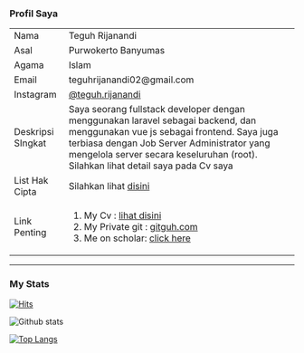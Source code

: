 <!-- ![Banner githubku](https://user-images.githubusercontent.com/43981051/97528783-1aa09680-19e1-11eb-8d65-1106590e1c05.png) -->
### Profil Saya
<table style="width: 100%">
<tr>
  <td>Nama </td>
  <td>Teguh Rijanandi </td>
 </tr>
  
  <tr>
  <td>Asal </td>
  <td>Purwokerto Banyumas </td>
 </tr>
  
  
  <tr>
  <td>Agama </td>
  <td>Islam </td>
 </tr>
 
  <tr>
  <td>Email </td>
  <td>teguhrijanandi02@gmail.com </td>
 </tr>
  
  
  <tr>
  <td>Instagram </td>
    <td> <a href="https://www.instagram.com/teguh.rijanandi/">@teguh.rijanandi </a> </td>
 </tr>
 
 
  <tr>
  <td>Deskripsi SIngkat </td>
  <td>Saya seorang fullstack developer dengan menggunakan laravel sebagai backend, dan menggunakan vue js sebagai frontend. Saya juga terbiasa dengan Job Server Administrator yang mengelola server secara keseluruhan (root). Silahkan lihat detail saya pada Cv saya</td>
 </tr>
 
 
  <tr>
  <td>List Hak Cipta </td>
  <td>
    Silahkan lihat <a href="https://drive.google.com/drive/folders/1A1jX-hFdF8hY5g_Nm_U4WtdL4IWGRPzX?usp=sharing">disini</a>
  </td>
 </tr>
  
  <tr>
  <td>Link Penting </td>
  <td>
    <ol>
      <li> My Cv : <a href="https://www.canva.com/design/DAEtsdPUuyA/vFRQ0Ga9rHEOv-OrIJoewA/view?utm_content=DAEtsdPUuyA&utm_campaign=designshare&utm_medium=link&utm_source=publishsharelink">lihat disini</a> </li>
      <li> My Private git : <a href="https://gitguh.com">gitguh.com</a> </li>
      <li> Me on scholar: <a href="https://scholar.google.com/citations?hl=id&user=uTo71-QAAAAJ">click here</a> </li>
     </ol>
  </td>
 </tr>
  
  
<table>
   
<hr>

### My Stats
[![Hits](https://hits.seeyoufarm.com/api/count/incr/badge.svg?url=https%3A%2F%2Fgithub.com%2Fteguh02&count_bg=%2379C83D&title_bg=%23555555&icon=&icon_color=%23E7E7E7&title=Visit&edge_flat=false)](https://hits.seeyoufarm.com)

![Github stats](https://github-readme-stats.vercel.app/api?username=teguh02&show_icons=true&theme=dark)

[![Top Langs](https://github-readme-stats.vercel.app/api/top-langs/?username=teguh02&langs_count=12)](https://github.com/teguh02)
